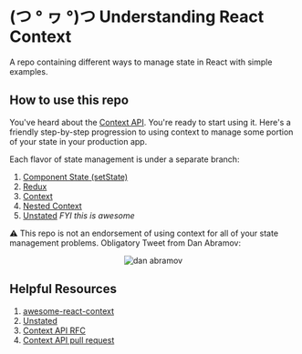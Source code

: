 # (つ ° ヮ °)つ Understanding React Context

A repo containing different ways to manage state in React with simple examples.

## How to use this repo

You've heard about the [Context API](https://reactjs.org/docs/context.html). You're ready to start using it. Here's a friendly step-by-step progression to using context to manage some portion of your state in your production app.

Each flavor of state management is under a separate branch:

1.  [Component State (setState)](https://github.com/matthamil/react-context/tree/1-component-state)
1.  [Redux](https://github.com/matthamil/react-context/tree/2-redux-state)
1.  [Context](https://github.com/matthamil/react-context/tree/3-context)
1.  [Nested Context](https://github.com/matthamil/react-context/tree/4-nested-context)
1.  [Unstated](https://github.com/matthamil/react-context/tree/5-unstated) _FYI this is awesome_

:warning: This repo is not an endorsement of using context for all of your state management problems. Obligatory Tweet from Dan Abramov:

<p align="center">
  <img src="https://imgur.com/wzFDx7u.png" alt="dan abramov">
</p>

## Helpful Resources

1.  [awesome-react-context](https://github.com/diegohaz/awesome-react-context)
1.  [Unstated](https://github.com/jamiebuilds/unstated)
1.  [Context API RFC](https://github.com/reactjs/rfcs/blob/master/text/0002-new-version-of-context.md)
1.  [Context API pull request](https://github.com/reactjs/rfcs/pull/2/files)
